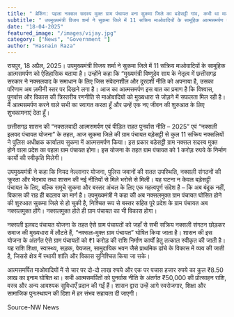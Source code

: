 ```yaml
---
title: " ब्रेकिंग: पहला नक्सल सदस्य मुक्त ग्राम पंचायत बना सुकमा जिले का बडेसट्टी गांव, कभी था माओवादियों का गढ़, डिप्टी सीएम बोले, अब ग्रामीण…"
subtitle: " उपमुख्यमंत्री विजय शर्मा ने सुकमा जिले में 11 सक्रिय माओवादियों के सामूहिक आत्मसमर्पण को ऐतिहासिक बताया है। उन्होंने कहा कि “मुख्यमंत्री  विष्णुदेव साय के नेतृत्व में छत्तीसगढ़ सरकार ने नक्सलवाद के समाधान के लिए जिस संवेदनशील और दूरदर्शी नीति को अपनाया है, उसका परिणाम अब ज़मीनी स्तर पर दिखने लगा है। "
date: "18-04-2025"
featured_image: "/images/vijay.jpg"
category: ["News", "Government "]
author: "Hasnain Raza"
---
```


रायपुर, 18 अप्रैल, 2025। उपमुख्यमंत्री विजय शर्मा ने सुकमा जिले में 11 सक्रिय माओवादियों के सामूहिक आत्मसमर्पण को ऐतिहासिक बताया है। उन्होंने कहा कि “मुख्यमंत्री  विष्णुदेव साय के नेतृत्व में छत्तीसगढ़ सरकार ने नक्सलवाद के समाधान के लिए जिस संवेदनशील और दूरदर्शी नीति को अपनाया है, उसका परिणाम अब ज़मीनी स्तर पर दिखने लगा है। आज का आत्मसमर्पण इस बात का प्रमाण है कि विश्वास, पुनर्वास और विकास की त्रिस्तरीय रणनीति से माओवादियों को मुख्यधारा से जोड़ने में सफलता मिल रही है। मैं आत्मसमर्पण करने वाले सभी का स्वागत करता हूँ और उन्हें एक नए जीवन की शुरुआत के लिए शुभकामनाएं देता हूँ।

छत्तीसगढ़ शासन की “नक्सलवादी आत्मसमर्पण एवं पीड़ित राहत पुनर्वास नीति – 2025” एवं “नक्सली इलवद पंचायत योजना” के तहत, आज सुकमा जिले की ग्राम पंचायत बड़ेसट्टी से कुल 11 सक्रिय नक्सलियों ने पुलिस अधीक्षक कार्यालय सुकमा में आत्मसमर्पण किया। इस प्रकार बडेसट्टी ग्राम नक्सल सदस्य मुक्त होने वाला प्रदेश का पहला ग्राम पंचायत होगा। इस योजना के तहत ग्राम पंचायत को 1 करोड़ रुपये के निर्माण कार्यो की स्वीकृति मिलेगी।

उपमुख्यमंत्री ने कहा कि नियद नेल्लानार योजना, पुलिस जवानों की सतत उपस्थिति, नक्सली संगठनों की क्रूरता और भेदभाव तथा शासन की नई नीतियों से मिले भरोसे से मिली। यह घटना न केवल बड़ेसट्टी पंचायत के लिए, बल्कि समूचे सुकमा और बस्तर अंचल के लिए एक महत्वपूर्ण संदेश है – कि अब बंदूक नहीं, विकास की राह ही बदलाव का मार्ग है। उपमुख्यमंत्री ने कहा की अब नक्सलमुक्त ग्राम पंचायत घोसित होने की शुरुआत सुकमा जिले से हो चुकी है, निश्चित रूप से बस्तर सहित पूरे प्रदेश के ग्राम पंचायत अब नक्सलमुक्त होंगे। नक्सलमुक्त होते ही ग्राम पंचायत का भी विकास होगा।

नक्सली इलवद पंचायत योजना के तहत ऐसे ग्राम पंचायतों को जहाँ से सभी सक्रिय नक्सली संगठन छोड़कर समाज की मुख्यधारा में लौटते हैं, “नक्सल-मुक्त ग्राम पंचायत” घोषित किया जाता है। शासन की इस योजना के अंतर्गत ऐसे ग्राम पंचायतों को ₹1 करोड़ की राशि निर्माण कार्यों हेतु तत्काल स्वीकृत की जाती है। यह राशि शिक्षा, स्वास्थ्य, सड़क, पेयजल, सामुदायिक भवन जैसे प्राथमिक ढांचे के विकास में व्यय की जाती है, जिससे क्षेत्र में स्थायी शांति और विकास सुनिश्चित किया जा सके।

आत्मसमर्पित माओवादियों में से चार पर दो-दो लाख रुपये और एक पर पचास हजार रुपये का कुल ₹8.50 लाख का इनाम घोषित था। सभी आत्मसमर्पितों को पुनर्वास नीति के अंतर्गत ₹50,000 की प्रोत्साहन राशि, वस्त्र और अन्य आवश्यक सुविधाएँ प्रदान की गईं हैं। शासन द्वारा उन्हें आगे स्वरोजगार, शिक्षा और सामाजिक पुनःस्थापन की दिशा में हर संभव सहायता दी जाएगी।

Source-NW News
